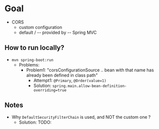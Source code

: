 # Goal
* CORS
  * custom configuration
  * default / -- provided by -- Spring MVC

## How to run locally?
* `mvn spring-boot:run`
  * Problems:
    * Problem1: "corsConfigurationSource .. bean with that name has already been defined in class path"
      * Attempt1: `@Primary`, `@Order(value=1)`
      * Solution: `spring.main.allow-bean-definition-overriding=true`

## Notes
* Why `DefaultSecurityFilterChain` is used, and NOT the custom one ?
  * Solution: TODO:
  